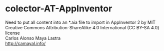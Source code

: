 # colector-AT-AppInventor
Need to put all content into an *.aia file to import in AppInventor 2 by MIT
<br>
Creative Commons Attribution-ShareAlike 4.0 International (CC BY-SA 4.0) license
<br>
Carlos Alonso Maya Lastra
<br>
http://camayal.info/
